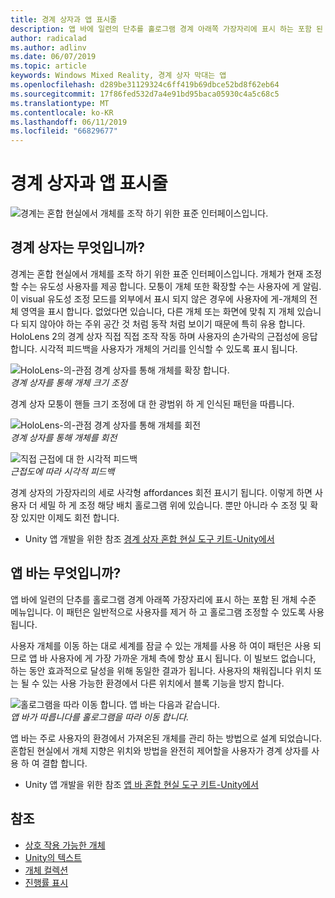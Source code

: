 ```yaml
---
title: 경계 상자과 앱 표시줄
description: 앱 바에 일련의 단추를 홀로그램 경계 아래쪽 가장자리에 표시 하는 포함 된 개체 수준 메뉴입니다.
author: radicalad
ms.author: adlinv
ms.date: 06/07/2019
ms.topic: article
keywords: Windows Mixed Reality, 경계 상자 막대는 앱
ms.openlocfilehash: d289be31129324c6ff419b69dbce52bd8f62eb64
ms.sourcegitcommit: 17f86fed532d7a4e91bd95baca05930c4a5c68c5
ms.translationtype: MT
ms.contentlocale: ko-KR
ms.lasthandoff: 06/11/2019
ms.locfileid: "66829677"
---
```

# <a name="bounding-box-and-app-bar"></a>경계 상자과 앱 표시줄
![경계는 혼합 현실에서 개체를 조작 하기 위한 표준 인터페이스입니다.](images/640px-boundingbox-hero.jpg)<br>

## <a name="what-is-the-bounding-box"></a>경계 상자는 무엇입니까?

경계는 혼합 현실에서 개체를 조작 하기 위한 표준 인터페이스입니다. 개체가 현재 조정할 수는 유도성 사용자를 제공 합니다. 모퉁이 개체 또한 확장할 수는 사용자에 게 알림. 이 visual 유도성 조정 모드를 외부에서 표시 되지 않은 경우에 사용자에 게-개체의 전체 영역을 표시 합니다. 없었다면 있습니다, 다른 개체 또는 화면에 맞춰 지 개체 있습니다 되지 않아야 하는 주위 공간 것 처럼 동작 처럼 보이기 때문에 특히 유용 합니다. HoloLens 2의 경계 상자 직접 직접 조작 작동 하며 사용자의 손가락의 근접성에 응답 합니다. 시각적 피드백을 사용자가 개체의 거리를 인식할 수 있도록 표시 됩니다. 

![HoloLens-의-관점 경계 상자를 통해 개체를 확장 합니다.](images/HoloLens2_BoundingBox.gif)<br>
*경계 상자를 통해 개체 크기 조정*

경계 상자 모퉁이 핸들 크기 조정에 대 한 광범위 하 게 인식된 패턴을 따릅니다. 

![HoloLens-의-관점 경계 상자를 통해 개체를 회전](images/HoloLens2_BoundingBox_Rotate.gif)<br>
*경계 상자를 통해 개체를 회전*


![직접 근접에 대 한 시각적 피드백](images/HoloLens2_Proximity.gif)<br>
*근접도에 따라 시각적 피드백*

경계 상자의 가장자리의 세로 사각형 affordances 회전 표시기 됩니다. 이렇게 하면 사용자 더 세밀 하 게 조정 해당 배치 홀로그램 위에 있습니다. 뿐만 아니라 수 조정 및 확장 있지만 이제도 회전 합니다.

* Unity 앱 개발을 위한 참조 [경계 상자 혼합 현실 도구 키트-Unity에서](https://microsoft.github.io/MixedRealityToolkit-Unity/Documentation/README_BoundingBox.html)



## <a name="what-is-the-app-bar"></a>앱 바는 무엇입니까?

앱 바에 일련의 단추를 홀로그램 경계 아래쪽 가장자리에 표시 하는 포함 된 개체 수준 메뉴입니다. 이 패턴은 일반적으로 사용자를 제거 하 고 홀로그램 조정할 수 있도록 사용 됩니다.

사용자 개체를 이동 하는 대로 세계를 잠글 수 있는 개체를 사용 하 여이 패턴은 사용 되므로 앱 바 사용자에 게 가장 가까운 개체 측에 항상 표시 됩니다. 이 빌보드 없습니다, 하는 동안 효과적으로 달성을 위해 동일한 결과가 됩니다. 사용자의 채워집니다 위치 또는 될 수 있는 사용 가능한 환경에서 다른 위치에서 블록 기능을 방지 합니다.

![홀로그램을 따라 이동 합니다. 앱 바는 다음과 같습니다.](images/HoloLens2_AppBarFollowing.gif)<br>
*앱 바가 따릅니다를 홀로그램을 따라 이동 합니다.*

앱 바는 주로 사용자의 환경에서 가져온된 개체를 관리 하는 방법으로 설계 되었습니다. 혼합된 현실에서 개체 지향은 위치와 방법을 완전히 제어할을 사용자가 경계 상자를 사용 하 여 결합 합니다.

* Unity 앱 개발을 위한 참조 [앱 바 혼합 현실 도구 키트-Unity에서](https://microsoft.github.io/MixedRealityToolkit-Unity/Documentation/README_AppBar.html)

## <a name="see-also"></a>참조
* [상호 작용 가능한 개체](interactable-object.md)
* [Unity의 텍스트](text-in-unity.md)
* [개체 컬렉션](object-collection.md)
* [진행률 표시](progress.md)
